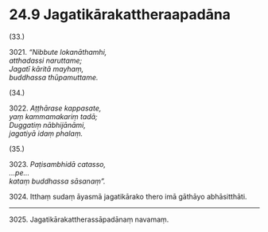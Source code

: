 

# 24.9 Jagatikārakattheraapadāna



(33.)

3021\. _“Nibbute lokanāthamhi,_  
_atthadassi naruttame;_  
_Jagatī kāritā mayhaṃ,_  
_buddhassa thūpamuttame._  


(34.)

3022\. _Aṭṭhārase kappasate,_  
_yaṃ kammamakariṃ tadā;_  
_Duggatiṃ nābhijānāmi,_  
_jagatiyā idaṃ phalaṃ._  


(35.)

3023\. _Paṭisambhidā catasso,_  
_…pe…_  
_kataṃ buddhassa sāsanaṃ”._  


3024\. Itthaṃ sudaṃ āyasmā jagatikārako thero imā gāthāyo abhāsitthāti.

---

3025\. Jagatikārakattherassāpadānaṃ navamaṃ.






